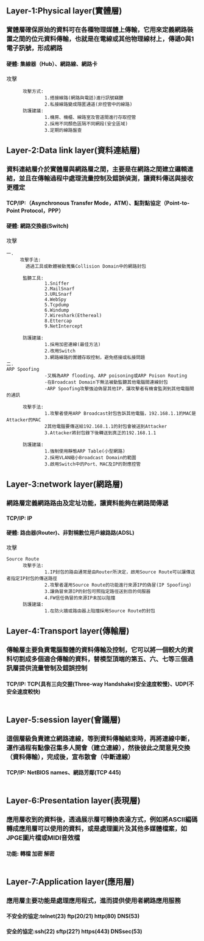## Layer-1:Physical layer(實體層)
### 實體層確保原始的資料可在各種物理媒體上傳輸，它用來定義網路裝置之間的位元資料傳輸，也就是在電線或其他物理線材上，傳遞0與1電子訊號，形成網路

#### 硬體: 集線器（Hub）、網路線、網路卡

攻擊
```
      攻擊方式:
              1.搭接線路(網路與電話)進行訊號竊聽
              2.私接線路變成隱匿通道(非控管中的線路)
      防護建議:
              1.機房、機櫃、線路室及管道間進行存取控管
              2.採用不同顏色區隔不同網段(安全區域)
              3.定期的線路盤查
```
## Layer-2:Data link layer(資料連結層)
### 資料連結層介於實體層與網路層之間，主要是在網路之間建立邏輯連結，並且在傳輸過程中處理流量控制及錯誤偵測，讓資料傳送與接收更穩定

#### TCP/IP:（Asynchronous Transfer Mode，ATM）、點對點協定（Point-to-Point Protocol，PPP）
#### 硬體: 網路交換器(Switch)

攻擊
```
一.
     攻擊手法:
       透過工具或軟體被動蒐集Collision Domain中的網路封包
  
      監聽工具:
              1.Sniffer
              2.MailSnarf
              3.URLSnarf
              4.WebSpy
              5.Tcpdump
              6.Windump
              7.Wireshark(Ethereal)
              8.Ettercap
              9.NetIntercept

      防護建議:
              1.採用加密連線(最佳方法)
              2.改用Switch
              3.網路線路的實體存取控制，避免搭接或私接問題
二.
ARP Spoofing
              -又稱為ARP flooding、ARP poisoning或ARP Poison Routing
              -在Broadcast Domain下無法被動監聽其他電腦間連線封包
              -ARP Spoofing攻擊強迫偽冒其他IP，讓攻擊者有機會監測到其他電腦間的通訊
        
      攻擊手法:
              1.攻擊者使用ARP Broadcast封包告訴其他電腦，192.168.1.1的MAC是Attacker的MAC
              2其他電腦要傳送給192.168.1.1的封包會被送到Attacker
              3.Attacker將封包錄下後轉送到真正的192.168.1.1
 
      防護建議:
              1.強制使用靜態ARP Table(小型網路)
              2.採用VLAN縮小Broadcast Domain的範圍
              3.啟用Switch中的Port、MAC及IP的對應控管
```
## Layer-3:network layer(網路層)
### 網路層定義網路路由及定址功能，讓資料能夠在網路間傳遞

#### TCP/IP: IP
#### 硬體: 路由器(Router)、非對稱數位用戶線路路(ADSL)

攻擊
```
Source Route
      攻擊手法:
              1.IP封包的路由通常是由Router所決定，啟用Source Route可以讓傳送者指定IP封包的傳送路徑
              2.攻擊者運用Source Route的功能進行來源IP的偽冒(IP Spoofing)
              3.讓偽冒來源IP的封包可照指定路徑送到目的伺服器
              4.FW信任偽冒的來源IP未加以阻擋
      防護建議:
              1.在防火牆或路由器上阻擋採用Source Route的封包
```
## Layer-4:Transport layer(傳輸層)
### 傳輸層主要負責電腦整體的資料傳輸及控制，它可以將一個較大的資料切割成多個適合傳輸的資料，替模型頂端的第五、六、七等三個通訊層提供流量管制及錯誤控制

#### TCP/IP: TCP{具有三向交握(Three-way Handshake)安全速度較慢}、UDP(不安全速度較快)
```

```
## Layer-5:session layer(會議層)
### 這個層級負責建立網路連線，等到資料傳輸結束時，再將連線中斷，運作過程有點像召集多人開會（建立連線），然後彼此之間意見交換（資料傳輸），完成後，宣布散會（中斷連線）

#### TCP/IP: NetBIOS names、網路芳鄰(TCP 445)
```
```
## Layer-6:Presentation layer(表現層)
### 應用層收到的資料後，透過展示層可轉換表達方式，例如將ASCII編碼轉成應用層可以使用的資料，或是處理圖片及其他多媒體檔案，如JPGE圖片檔或MIDI音效檔

#### 功能: 轉檔 加密 解密
```
```
## Layer-7:Application layer(應用層)
### 應用層主要功能是處理應用程式，進而提供使用者網路應用服務

#### 不安全的協定:telnet(23) ftp(20/21) http(80) DNS(53)
#### 安全的協定:ssh(22) sftp(22?) https(443) DNSsec(53)
```
```
